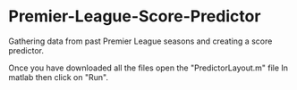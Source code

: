 # Premier-League-Score-Predictor
Gathering data from past Premier League seasons and creating a score predictor. 


Once you have downloaded all the files open the "PredictorLayout.m" file In matlab then click on "Run".

